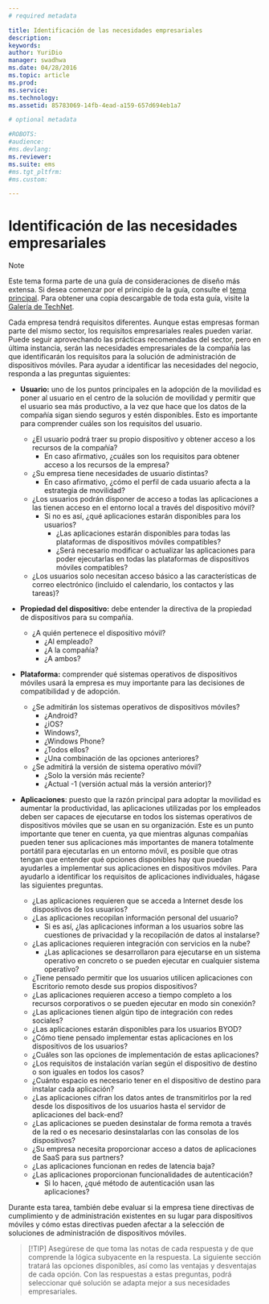 ```yaml
---
# required metadata

title: Identificación de las necesidades empresariales
description:
keywords:
author: YuriDio
manager: swadhwa
ms.date: 04/28/2016
ms.topic: article
ms.prod:
ms.service:
ms.technology:
ms.assetid: 85783069-14fb-4ead-a159-657d694eb1a7

# optional metadata

#ROBOTS:
#audience:
#ms.devlang:
ms.reviewer: 
ms.suite: ems
#ms.tgt_pltfrm:
#ms.custom:

---
```


# Identificación de las necesidades empresariales

>[!NOTE]
>Este tema forma parte de una guía de consideraciones de diseño más extensa. Si desea comenzar por el principio de la guía, consulte el [tema principal](mdm-design-considerations-guide.md). Para obtener una copia descargable de toda esta guía, visite la [Galería de TechNet](https://gallery.technet.microsoft.com/Mobile-Device-Management-7d401582).

Cada empresa tendrá requisitos diferentes. Aunque estas empresas forman parte del mismo sector, los requisitos empresariales reales pueden variar. Puede seguir aprovechando las prácticas recomendadas del sector, pero en última instancia, serán las necesidades empresariales de la compañía las que identificarán los requisitos para la solución de administración de dispositivos móviles. Para ayudar a identificar las necesidades del negocio, responda a las preguntas siguientes:

- **Usuario:** uno de los puntos principales en la adopción de la movilidad es poner al usuario en el centro de la solución de movilidad y permitir que el usuario sea más productivo, a la vez que hace que los datos de la compañía sigan siendo seguros y estén disponibles. Esto es importante para comprender cuáles son los requisitos del usuario.
    - ¿El usuario podrá traer su propio dispositivo y obtener acceso a los recursos de la compañía?
        - En caso afirmativo, ¿cuáles son los requisitos para obtener acceso a los recursos de la empresa?
    - ¿Su empresa tiene necesidades de usuario distintas?
        - En caso afirmativo, ¿cómo el perfil de cada usuario afecta a la estrategia de movilidad?
    - ¿Los usuarios podrán disponer de acceso a todas las aplicaciones a las tienen acceso en el entorno local a través del dispositivo móvil?
        - Si no es así, ¿qué aplicaciones estarán disponibles para los usuarios?
            - ¿Las aplicaciones estarán disponibles para todas las plataformas de dispositivos móviles compatibles?
            - ¿Será necesario modificar o actualizar las aplicaciones para poder ejecutarlas en todas las plataformas de dispositivos móviles compatibles?
    - ¿Los usuarios solo necesitan acceso básico a las características de correo electrónico (incluido el calendario, los contactos y las tareas)?

- **Propiedad del dispositivo:** debe entender la directiva de la propiedad de dispositivos para su compañía.
    - ¿A quién pertenece el dispositivo móvil? 
        - ¿Al empleado?
        - ¿A la compañía?  
        - ¿A ambos?
- **Plataforma:** comprender qué sistemas operativos de dispositivos móviles usará la empresa es muy importante para las decisiones de compatibilidad y de adopción.
    - ¿Se admitirán los sistemas operativos de dispositivos móviles?
        - ¿Android?
        - ¿iOS?
        - Windows?,
        - ¿Windows Phone?
        - ¿Todos ellos?
        - ¿Una combinación de las opciones anteriores?
    - ¿Se admitirá la versión de sistema operativo móvil?
        - ¿Solo la versión más reciente?
        - ¿Actual -1 (versión actual más la versión anterior)?
- **Aplicaciones**: puesto que la razón principal para adoptar la movilidad es aumentar la productividad, las aplicaciones utilizadas por los empleados deben ser capaces de ejecutarse en todos los sistemas operativos de dispositivos móviles que se usan en su organización. Este es un punto importante que tener en cuenta, ya que mientras algunas compañías pueden tener sus aplicaciones más importantes de manera totalmente portátil para ejecutarlas en un entorno móvil, es posible que otras tengan que entender qué opciones disponibles hay que puedan ayudarles a implementar sus aplicaciones en dispositivos móviles. Para ayudarlo a identificar los requisitos de aplicaciones individuales, hágase las siguientes preguntas.
    - ¿Las aplicaciones requieren que se acceda a Internet desde los dispositivos de los usuarios? 
    - ¿Las aplicaciones recopilan información personal del usuario?
        - Si es así, ¿las aplicaciones informan a los usuarios sobre las cuestiones de privacidad y la recopilación de datos al instalarse?
    - ¿Las aplicaciones requieren integración con servicios en la nube?
        - ¿Las aplicaciones se desarrollaron para ejecutarse en un sistema operativo en concreto o se pueden ejecutar en cualquier sistema operativo?
    - ¿Tiene pensado permitir que los usuarios utilicen aplicaciones con Escritorio remoto desde sus propios dispositivos?
    - ¿Las aplicaciones requieren acceso a tiempo completo a los recursos corporativos o se pueden ejecutar en modo sin conexión?
    - ¿Las aplicaciones tienen algún tipo de integración con redes sociales?
    - ¿Las aplicaciones estarán disponibles para los usuarios BYOD?
    - ¿Cómo tiene pensado implementar estas aplicaciones en los dispositivos de los usuarios?
    - ¿Cuáles son las opciones de implementación de estas aplicaciones?
    - ¿Los requisitos de instalación varían según el dispositivo de destino o son iguales en todos los casos?
    - ¿Cuánto espacio es necesario tener en el dispositivo de destino para instalar cada aplicación? 
    - ¿Las aplicaciones cifran los datos antes de transmitirlos por la red desde los dispositivos de los usuarios hasta el servidor de aplicaciones del back-end?
    - ¿Las aplicaciones se pueden desinstalar de forma remota a través de la red o es necesario desinstalarlas con las consolas de los dispositivos?
    - ¿Su empresa necesita proporcionar acceso a datos de aplicaciones de SaaS para sus partners?
    - ¿Las aplicaciones funcionan en redes de latencia baja? 
    - ¿Las aplicaciones proporcionan funcionalidades de autenticación?
        - Si lo hacen, ¿qué método de autenticación usan las aplicaciones?

Durante esta tarea, también debe evaluar si la empresa tiene directivas de cumplimiento y de administración existentes en su lugar para dispositivos móviles y cómo estas directivas pueden afectar a la selección de soluciones de administración de dispositivos móviles.

>[!TIP] Asegúrese de que toma las notas de cada respuesta y de que comprende la lógica subyacente en la respuesta. La siguiente sección tratará las opciones disponibles, así como las ventajas y desventajas de cada opción.  Con las respuestas a estas preguntas, podrá seleccionar qué solución se adapta mejor a sus necesidades empresariales.




<!--HONumber=Jun16_HO1-->


